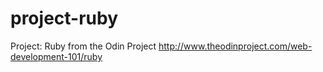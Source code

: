 # project-ruby
Project: Ruby from the Odin Project http://www.theodinproject.com/web-development-101/ruby
